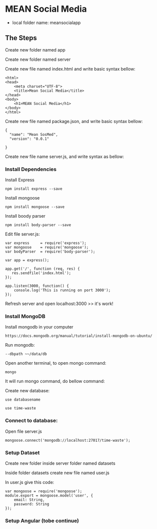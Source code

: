 # MEAN Social Media

* local folder name: meansocialapp

## The Steps

Create new folder named app

Create new folder named server

Create new file named index.html and write basic syntax bellow:

	<html>
	<head>
		<meta charset="UTF-8">
		<title>Mean Social Media</title>
	</head>
	<body>
		<h1>MEAN Social Media</h1>
	</body>
	</html>

Create new file named package.json, and write basic syntax bellow:

	{
	  "name": "Mean SosMed",
	  "version": "0.0.1"
	  
	}

Create new file name server.js, and write syntax as bellow:

### Install Dependencies

Install Express

	npm install express --save

Install mongoose 

	npm install mongoose --save

Install boody parser

	npm install body-parser --save

Edit file server.js:

	var express 	= require('express');
	var mongoose	= require('mongoose');
	var bodyParser	= require('body-parser');

	var app = express();

	app.get('/', function (req, res) {
	   res.sendfile('index.html');
	});

	app.listen(3000, function() {
		console.log('This is running on port 3000');
	});

Refresh server and open localhost:3000 >> it's work!

### Install MongoDB

Install mongodb in your computer

	https://docs.mongodb.org/manual/tutorial/install-mongodb-on-ubuntu/

Run mongodb:

	--dbpath ~~/data/db

Open another terminal, to open mongo command:

	mongo

It will run mongo command, do bellow command:

Create new database:

	use databasename 

	use time-waste

### Connect to database:

Open file server.js

	mongoose.connect('mongodb://localhost:27017/time-waste');

### Setup Dataset

Create new folder inside server folder named datasets

Inside folder datasets create new file named user.js

In user.js give this code:

	var mongoose = require('mongoose');
	module.export = mongoose.model('user', {
		email: String,
		password: String
	});	

### Setup Angular (tobe continue) 	